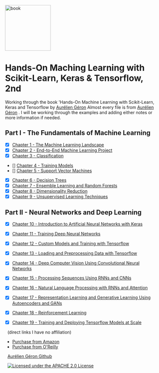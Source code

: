 <img src="https://images-na.ssl-images-amazon.com/images/I/51aqYc1QyrL._SX379_BO1,204,203,200_.jpg" title="book" width="150" />

# Hands-On Maching Learning with Scikit-Learn, Keras & Tensorflow, 2nd
 Working through the book 'Hands-On Machine Learning with Scikit-Learn, Keras and Tensorflow by [Aurélien Géron](https://github.com/ageron/handson-ml2)
 Almost every file is from [Aurélien Géron](https://github.com/ageron/handson-ml2) . I will be working through the examples and adding either notes or more information if needed.
 
 ## Part I - The Fundamentals of Machine Learning
 
 - [x] [Chapter 1 - The Machine Learning Landscape](https://github.com/Jadams29/Hands-On-Machine-Learning-with-Scikit-Learn-Keras-Tensorflow-2nd/tree/master/Chapter%201%20-%20The%20Machine%20Learning%20Landscape)
 - [x] [Chapter 2 - End-to-End Machine Learning Project](https://github.com/Jadams29/Hands-On-Machine-Learning-with-Scikit-Learn-Keras-Tensorflow-2nd/tree/master/Chapter%202%20-%20End-to-End%20Machine%20Learning%20Project)
 - [x] [Chapter 3 - Classification](https://github.com/Jadams29/Hands-On-Machine-Learning-with-Scikit-Learn-Keras-Tensorflow-2nd/tree/master/Chapter%203%20-%20Classification)
 - [] [Chapter 4 - Training Models](https://github.com/Jadams29/Hands-On-Machine-Learning-with-Scikit-Learn-Keras-Tensorflow-2nd/tree/master/Chapter%204%20-%20Training%20Models)
 - [] [Chapter 5 - Support Vector Machines](https://github.com/Jadams29/Hands-On-Machine-Learning-with-Scikit-Learn-Keras-Tensorflow-2nd/tree/master/Chapter%205%20-%20Support%20Vector%20Machines)
 - [x] [Chapter 6 - Decision Trees](https://github.com/Jadams29/Hands-On-Machine-Learning-with-Scikit-Learn-Keras-Tensorflow-2nd/tree/master/Chapter%206%20-%20Decision%20Trees)
 - [x] [Chapter 7 - Ensemble Learning and Random Forests](https://github.com/Jadams29/Hands-On-Machine-Learning-with-Scikit-Learn-Keras-Tensorflow-2nd/tree/master/Chapter%207%20-%20Ensemble%20Learning%20and%20Random%20Forests)
 - [x] [Chapter 8 - Dimensionality Reduction](https://github.com/Jadams29/Hands-On-Machine-Learning-with-Scikit-Learn-Keras-Tensorflow-2nd/tree/master/Chapter%208%20-%20Dimensionality%20Reduction)
 - [x] [Chapter 9 - Unsupervised Learning Techniques](https://github.com/Jadams29/Hands-On-Machine-Learning-with-Scikit-Learn-Keras-Tensorflow-2nd/tree/master/Chapter%209%20-%20Unsupervised%20Learning%20Techniques)
 
 ## Part II - Neural Networks and Deep Learning
 
- [x] [Chapter 10 - Introduction to Artificial Neural Networks with Keras](https://github.com/Jadams29/Hands-On-Machine-Learning-with-Scikit-Learn-Keras-Tensorflow-2nd/tree/master/Chapter%2010%20-%20Introduction%20to%20Artificial%20Neural%20Networks%20with%20Keras)
- [x] [Chapter 11 - Training Deep Neural Networks](https://github.com/Jadams29/Hands-On-Machine-Learning-with-Scikit-Learn-Keras-Tensorflow-2nd/tree/master/Chapter%2011%20-%20Training%20Deep%20Neural%20Networks)
- [x] [Chapter 12 - Custom Models and Training with Tensorflow](https://github.com/Jadams29/Hands-On-Machine-Learning-with-Scikit-Learn-Keras-Tensorflow-2nd/tree/master/Chapter%2012%20-%20Custom%20Models%20and%20Training%20with%20Tensorflow)
- [x] [Chapter 13 - Loading and Preprocessing Data with Tensorflow](https://github.com/Jadams29/Hands-On-Machine-Learning-with-Scikit-Learn-Keras-Tensorflow-2nd/tree/master/Chapter%2013%20-%20Loading%20and%20Preprocessing%20Data%20with%20Tensorflow)
- [x] [Chapter 14 - Deep Computer Vision Using Convolutional Neural Networks](https://github.com/Jadams29/Hands-On-Machine-Learning-with-Scikit-Learn-Keras-Tensorflow-2nd/tree/master/Chapter%2014%20-%20Deep%20Computer%20Vision%20Using%20Convolutional%20Neural%20Networks)
- [x] [Chapter 15 - Processing Sequences Using RNNs and CNNs](https://github.com/Jadams29/Hands-On-Machine-Learning-with-Scikit-Learn-Keras-Tensorflow-2nd/tree/master/Chapter%2015%20-%20Processing%20Sequences%20Using%20RNNs%20and%20CNNs)
- [x] [Chapter 16 - Natural Language Processing with RNNs and Attention](https://github.com/Jadams29/Hands-On-Machine-Learning-with-Scikit-Learn-Keras-Tensorflow-2nd/tree/master/Chapter%2016%20-%20Natural%20Language%20Processing%20with%20RNNs%20and%20Attention)
- [x] [Chapter 17 - Representation Learning and Generative Learning Using Autoencoders and GANs](https://github.com/Jadams29/Hands-On-Machine-Learning-with-Scikit-Learn-Keras-Tensorflow-2nd/tree/master/Chapter%2017%20-%20Representation%20Learning%20and%20Generative%20Learning%20Using%20Autoencoders%20and%20GANs)
- [x] [Chapter 18 - Reinforcement Learning](https://github.com/Jadams29/Hands-On-Machine-Learning-with-Scikit-Learn-Keras-Tensorflow-2nd/tree/master/Chapter%2018%20-%20Reinforcement%20Learning)
- [x] [Chapter 19 - Training and Deploying Tensorflow Models at Scale](https://github.com/Jadams29/Hands-On-Machine-Learning-with-Scikit-Learn-Keras-Tensorflow-2nd/tree/master/Chapter%2019%20-%20Training%20and%20Deploying%20Tensorflow%20Models%20at%20Scale)
&nbsp;


&nbsp;
 (direct links I have no affiliation)
- [Purchase from Amazon](https://www.amazon.com/Hands-Machine-Learning-Scikit-Learn-TensorFlow/dp/1492032646)
- [Purchase from O'Reilly](https://www.oreilly.com/library/view/hands-on-machine-learning/9781492032632/)
&nbsp;



&nbsp;
[Aurélien Géron Github](https://github.com/ageron/handson-ml2)
&nbsp; 



&nbsp;
[![Licensed under the APACHE 2.0 License](https://img.shields.io/github/license/ageron/handson-ml)](https://img.shields.io/github/license/ageron/handson-ml2)
&nbsp; 


